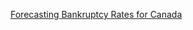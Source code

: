 [Forecasting Bankruptcy Rates for Canada](https://github.com/bowema/Forecasting-Bankruptcy-Rates-for-Canada)
